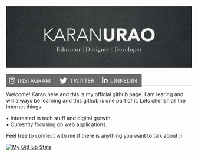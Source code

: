 ![cover_photo](https://github.com/karanurao/karanurao/blob/main/cover.png)

<a href="https://instagram.com/mr.urao"><img src="https://github.com/karanurao/karanurao/blob/main/assets/instagram.svg" align="left" height="35" ></a>
<a href="https://twitter.com/karanurao"><img src="https://github.com/karanurao/karanurao/blob/main/assets/twitter.svg" align="left" height="35" ></a>
<a href="https://www.linkedin.com/in/karanurao/"><img src="https://github.com/karanurao/karanurao/blob/main/assets/linkedin.svg" align="left" height="35" ></a>
<br> <hr>

Welcome! Karan here and this is my official github page. I am learing and will always be learning and this github is one part of it. Lets cherish all the internet things.

• Interested in tech stuff and digital growth.<br>
• Currently focusing on web applications.<br>

Feel free to connect with me if there is anything you want to talk about :)


[![My GitHub Stats](https://github-readme-stats.vercel.app/api/?username=karanurao&count_private=true&theme=tokyonight&showicons=true)]()

<!---[![My GitHub Language Stats](https://github-readme-stats.vercel.app/api/top-langs/?username=karanurao&langs_count=5&theme=tokyonight)]()-->

<!---
karanurao/karanurao is a ✨ special ✨ repository because its `README.md` (this file) appears on your GitHub profile.
You can click the Preview link to take a look at your changes.
--->
